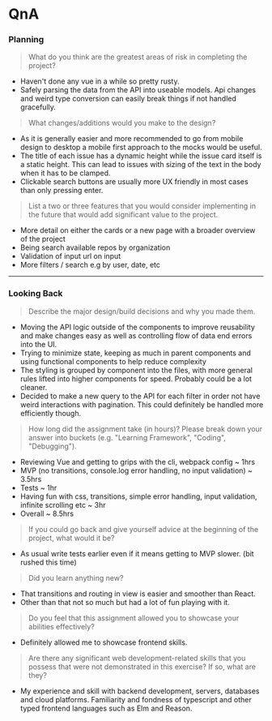 # QnA

### Planning

> What do you think are the greatest areas of risk in completing the project?

- Haven't done any vue in a while so pretty rusty.
- Safely parsing the data from the API into useable models. Api changes and weird type conversion can easily break things if not handled gracefully.

> What changes/additions would you make to the design?

- As it is generally easier and more recommended to go from mobile design to desktop a mobile first approach to the mocks would be useful.
- The title of each issue has a dynamic height while the issue card itself is a static height. This can lead to issues with sizing of the text in the body when it
has to be clamped.
- Clickable search buttons are usually more UX friendly in most cases than only pressing enter.

> List a two or three features that you would consider implementing in the future that would add significant value to the project.

- More detail on either the cards or a new page with a broader overview of the project
- Being search available repos by organization
- Validation of input url on input
- More filters / search e.g by user, date, etc

---

### Looking Back

> Describe the major design/build decisions and why you made them.

- Moving the API logic outside of the components to improve reusability and make changes easy as well as controlling flow of data end errors into the UI.
- Trying to minimize state, keeping as much in parent components and using functional components to help reduce complexity
- The styling is grouped by component into the files, with more general rules lifted into higher components for speed. Probably could be a lot cleaner.
- Decided to make a new query to the API for each filter in order not have weird interactions with pagination. This could definitely be handled more efficiently though.

> How long did the assignment take (in hours)? Please break down your answer into buckets (e.g. "Learning Framework", "Coding", "Debugging").

- Reviewing Vue and getting to grips with the cli, webpack config ~ 1hrs
- MVP (no transitions, console.log error handling, no input validation) ~ 3.5hrs
- Tests ~ 1hr
- Having fun with css, transitions, simple error handling, input validation, infinite scrolling etc ~ 3hr
- Overall ~ 8.5hrs

> If you could go back and give yourself advice at the beginning of the project, what would it be?

- As usual write tests earlier even if it means getting to MVP slower. (bit rushed this time)

> Did you learn anything new?

- That transitions and routing in view is easier and smoother than React.
- Other than that not so much but had a lot of fun playing with it.

> Do you feel that this assignment allowed you to showcase your abilities effectively?

- Definitely allowed me to showcase frontend skills.

> Are there any significant web development-related skills that you possess that were not demonstrated in this exercise? If so, what are they?

- My experience and skill with backend development, servers, databases and cloud platforms. Familiarity and fondness of typescript and other typed frontend languages
such as Elm and Reason.